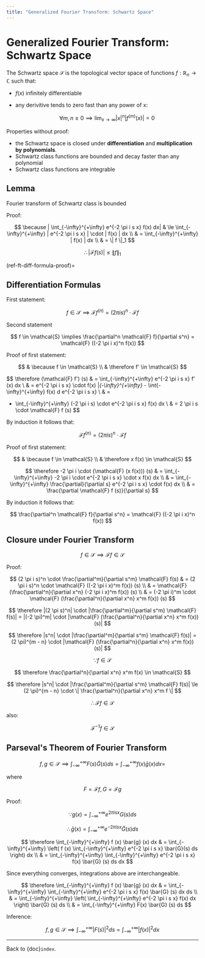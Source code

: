 ```yaml
---
title: "Generalized Fourier Transform: Schwartz Space"
---
```


# Generalized Fourier Transform: Schwartz Space

The Schwartz space $\mathcal{S}$ is the topological vector space of
functions $f : \mathbb{R}_n \to \mathbb{C}$ such that:

- $f(x)$ infinitely differentiable

- any derivitive tends to zero fast than any power of x:

  $$
  \forall m, n \ge 0
  \implies
  \lim_{x \to \infty} |x|^n | f^{(m)} (x) | = 0
  $$

Properties without proof:

- the Schwartz space is closed under **differentiation** and
  **multiplication by polynomials**.
- Schwartz class functions are bounded and decay faster than any
  polynomial
- Schwartz class functions are integrable

## Lemma

Fourier transform of Schwartz class is bounded

Proof:

$$
\because
| \int_{-\infty}^{+\infty} e^{-2 \pi i s x} f(x) dx| & \le
  \int_{-\infty}^{+\infty} | e^{-2 \pi i s x} | \cdot | f(x) | dx
  \\ & =
  \int_{-\infty}^{+\infty} | f(x) | dx
  \\ & =
  \| f \|_1
$$

$$
\therefore
| \mathcal{F} f (s) | \le \| f \|_1
$$

(ref-ft-diff-formula-proof)=

## Differentiation Formulas

First statement:

$$
f \in \mathcal{S}
\implies
\mathcal{F} f^{(n)} =
(2 \pi i s)^n \cdot \mathcal{F} f
$$

Second statement

$$
f \in \mathcal{S}
\implies
\frac{\partial^n \mathcal{F} f}{\partial s^n} =
\mathcal{F} ((-2 \pi i x)^n f(x))
$$

Proof of first statement:

$$
& \because
f \in \mathcal{S}
\\
& \therefore
f' \in \mathcal{S}
$$

$$
\therefore
(\mathcal{F} f') (s) & =
  \int_{-\infty}^{+\infty}
    e^{-2 \pi i s x} f' (x) dx
  \\ & =
  e^{-2 \pi i s x} \cdot f(x) |_{-\infty}^{+\infty} -
    \int_{-\infty}^{+\infty} f(x) d e^{-2 \pi i s x}
  \\ & =
  - \int_{-\infty}^{+\infty}
    (-2 \pi i s) \cdot e^{-2 \pi i s x} f(x) dx
  \\ & =
  2 \pi i s \cdot \mathcal{F} f (s)
$$

By induction it follows that:

$$
\mathcal{F} f^{(n)} =
(2 \pi i s)^n \cdot \mathcal{F} f
$$

Proof of first statement:

$$
& \because
f \in \mathcal{S}
\\
& \therefore
x f(x) \in \mathcal{S}
$$

$$
\therefore
-2 \pi i \cdot (\mathcal{F} (x f(x))) (s) & =
  \int_{-\infty}^{+\infty}
    -2 \pi i \cdot e^{-2 \pi i s x} \cdot x f(x) dx
  \\ & =
  \int_{-\infty}^{+\infty}
    \frac{\partial}{\partial s} e^{-2 \pi i s x} \cdot f(x) dx
  \\ & =
  \frac{\partial \mathcal{F} f (s)}{\partial s}
$$

By induction it follows that:

$$
\frac{\partial^n \mathcal{F} f}{\partial s^n} =
\mathcal{F} ((-2 \pi i x)^n f(x))
$$

$$\tag*{$\blacksquare$}$$

## Closure under Fourier Transform

$$f \in \mathcal{S} \implies \mathcal{F} f \in \mathcal{S}$$

Proof:

$$
(2 \pi i s)^n \cdot \frac{\partial^m}{\partial s^m} \mathcal{F} f(s) & =
  (2 \pi i s)^n \cdot \mathcal{F} ((-2 \pi i x)^m f(x)) (s)
  \\ & =
  \mathcal{F} (\frac{\partial^n}{\partial x^n} (-2 \pi i x)^m f(x)) (s)
  \\ & =
  (-2 \pi i)^m \cdot \mathcal{F} (\frac{\partial^n}{\partial x^n} x^m f(x)) (s)
$$

$$
\therefore
|(2 \pi s)^n| \cdot |\frac{\partial^m}{\partial s^m} \mathcal{F} f(s)| =
  |(-2 \pi)^m| \cdot |\mathcal{F} (\frac{\partial^n}{\partial x^n} x^m f(x)) (s)|
$$

$$
\therefore
|s^n| \cdot |\frac{\partial^m}{\partial s^m} \mathcal{F} f(s)| =
  (2 \pi)^{m - n} \cdot |\mathcal{F} (\frac{\partial^n}{\partial x^n} x^m f(x)) (s)|
$$

$$
\because
f \in \mathcal{S}
$$

$$
\therefore
\frac{\partial^n}{\partial x^n} x^m f(x) \in \mathcal{S}
$$

$$
\therefore
|s^n| \cdot |\frac{\partial^m}{\partial s^m} \mathcal{F} f(s)| \le
  (2 \pi)^{m - n} \cdot \| \frac{\partial^n}{\partial x^n} x^m f \|
$$

$$
\therefore
\mathcal{F} f \in \mathcal{S}
$$

also:

$$\mathcal{F}^{-1} f \in \mathcal{S}$$

## Parseval's Theorem of Fourier Transform

$$
f, g \in \mathcal{S}
\implies
\int_{-\infty}^{+\infty} F (s) \bar{G} (s) ds =
\int_{-\infty}^{+\infty} f (x) \bar{g} (x) dx =
$$

where

$$F = \mathcal{F} f, G = \mathcal{F} g$$

Proof:

$$
\because
g(x) = \int_{-\infty}^{+\infty} e^{2 \pi i s x} G(s) ds
$$

$$
\therefore
\bar{g}(x) = \int_{-\infty}^{+\infty} e^{-2 \pi i s x} \bar{G}(s) ds
$$

$$
\therefore
\int_{-\infty}^{+\infty} f (x) \bar{g} (x) dx & =
\int_{-\infty}^{+\infty} \left(
  f (x)
  \int_{-\infty}^{+\infty} e^{-2 \pi i s x} \bar{G}(s) ds \right) dx
\\ & =
\int_{-\infty}^{+\infty} \int_{-\infty}^{+\infty}
  e^{-2 \pi i s x} f(x) \bar{G} (s) ds dx
$$

Since everything converges, integrations above are interchangeable.

$$
\therefore
\int_{-\infty}^{+\infty} f (x) \bar{g} (x) dx & =
\int_{-\infty}^{+\infty} \int_{-\infty}^{+\infty}
  e^{-2 \pi i s x} f(x) \bar{G} (s) dx ds
\\ & =
\int_{-\infty}^{+\infty} \left(
  \int_{-\infty}^{+\infty}
    e^{-2 \pi i s x} f(x) dx
  \right)
  \bar{G} (s) ds
\\ & =
\int_{-\infty}^{+\infty} F(x) \bar{G} (s) ds
$$

Inference:

$$
f, g \in \mathcal{S}
\implies
\int_{-\infty}^{+\infty} | F (s) |^2 ds =
\int_{-\infty}^{+\infty} | f (x) |^2 dx
$$

---

Back to {doc}`index`.

```{disqus}

```
